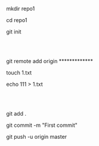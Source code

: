 mkdir repo1

cd repo1

git init

<br />
<br />

git remote add origin *************

touch 1.txt

echo 111 > 1.txt  

<br />
<br />

git add .

git commit -m "First commit"

git push -u origin master